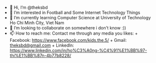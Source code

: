 - 👋 Hi, I’m @theksbd
- 👀 I’m interested in Football and Some Internet Technology Things
- 🌱 I’m currently learning Computer Science at University of Technology Ho Chi Minh City, Viet Nam
- 💞️ I’m looking to collaborate on somewhere i don't know :))
- 📫 How to reach me: Contact me through any media you likes:
                      + Facebook: https://www.facebook.com/kids.the.5/
                      + Gmail: theksbd@gmail.com
                      + Linkedln: https://www.linkedin.com/in/ho%C3%A0ng-%C4%91%E1%BB%97-thi%E1%BB%87n-4b77b8228/

<!---
theksbd/theksbd is a ✨ special ✨ repository because its `README.md` (this file) appears on your GitHub profile.
You can click the Preview link to take a look at your changes.
--->
